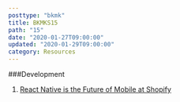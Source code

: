 ```yaml
---
posttype: "bkmk"
title: BKMKS15
path: "15"
date: "2020-01-27T09:00:00"
updated: "2020-01-29T09:00:00"
category: Resources
---
```


###Development

1. [React Native is the Future of Mobile at Shopify](https://engineering.shopify.com/blogs/engineering/react-native-future-mobile-shopify)
